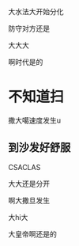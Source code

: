 大水法大开始分化

防守对方还是

大大大

啊时代是的

# 不知道扫

撒大噶速度发生u

## 到沙发好舒服

CSACLAS 

大大还是分开

啊大撒旦发生



大hi大

大皇帝啊还是的
